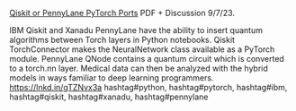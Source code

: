[Qiskit or PennyLane PyTorch Ports](https://www.chemicalqdevice.com/python-pytorch-quantum-ml-portsmodels-for-potential-medical-use) PDF + Discussion 9/7/23.

IBM Qiskit and Xanadu PennyLane have the ability to insert quantum algorithms between Torch layers in Python notebooks. Qiskit TorchConnector makes the NeuralNetwork class available as a PyTorch module. PennyLane QNode contains a quantum circuit which is converted to a torch.nn layer. Medical data can then be analyzed with the hybrid models in ways familiar to deep learning programmers. https://lnkd.in/gTZNvx3a 
hashtag#python, hashtag#pytorch, hashtag#ibm, hashtag#qiskit, hashtag#xanadu, hashtag#pennylane
